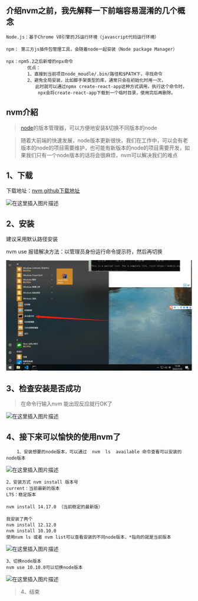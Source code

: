​                                            

## **介绍nvm之前，我先解释一下前端容易混淆的几个概念** 

```
Node.js：基于Chrome V8引擎的JS运行环境（javascript代码运行环境）

npm： 第三方js插件包管理工具，会随着node一起安装（Node package Manager）

npx：npm5.2之后新增的npx命令
		优点： 
		1、直接到当前项目node_moudle/.bin/路径和$PATH下，寻找命令
		2、避免全局安装，比如脚手架类型的库，通常只会在初始化时用一次，
		   此时就可以通过npmx create-react-app这种方式调用，执行这个命令时，
		    npx会将create-react-app下载到一个临时目录，使用完后再删除。
```

## **nvm介紹** 

> [node](https://so.csdn.net/so/search?q=node&spm=1001.2101.3001.7020)的版本管理器，可以方便地安装&切换不同版本的node

> 随着大前端的快速发展，node版本更新很快，我们在工作中，可以会有老版本的node的项目需要维护，也可能有新版本的node的项目需要开发，如果我们只有一个node版本的话将会很麻烦，nvm可以解决我们的难点

## **1、下载** 

下载地址：[nvm github下载地址](https://github.com/coreybutler/nvm-windows/releases)

![在这里插入图片描述](E:\codes\myWeb\前端工具\Imag\20210531232213538.png)

## **2、安装** 

建议采用默认路径安装

nvm use 报错解决方法：以管理员身份运行命令提示符，然后再切换

![image-20220730155838989](Imag/image-20220730155838989.png)

## **3、检查安装是否成功** 

> 在命令行输入nvm 能出现反应就行OK了

![在这里插入图片描述](E:\codes\myWeb\前端工具\Imag\2021053123294217.png)

## **4、接下来可以愉快的使用nvm了** 

```
	1、安装想要的node版本，可以通过  nvm  ls  available 命令查看可以安装的node版本
```

![在这里插入图片描述](E:\codes\myWeb\前端工具\Imag\20210531233637503.png)

```
2、安装方式 nvm install 版本号
current：当前最新的版本
LTS：稳定版本

nvm install 14.17.0 （当前稳定的最新版）

我安装了两个
nvm install 12.12.0
nvm install 10.10.0
使用nvm ls 或者 nvm list可以查看安装的不同node版本，*指向的就是当前版本
```

![在这里插入图片描述](E:\codes\myWeb\前端工具\Imag\20210531234121115.png)

```
3、切换node版本
nvm use 10.10.0可以切换node版本
```

![在这里插入图片描述](E:\codes\myWeb\前端工具\Imag\20210531234305965.png)

> 4、结束